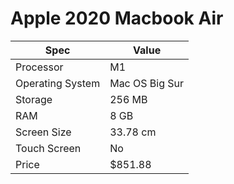 # Apple 2020 Macbook Air

| Spec | Value |
|---|---|
| Processor | M1 |
| Operating System | Mac OS Big Sur |
| Storage | 256 MB |
| RAM | 8 GB |
| Screen Size | 33.78 cm |
| Touch Screen | No |
| Price | $851.88 |
